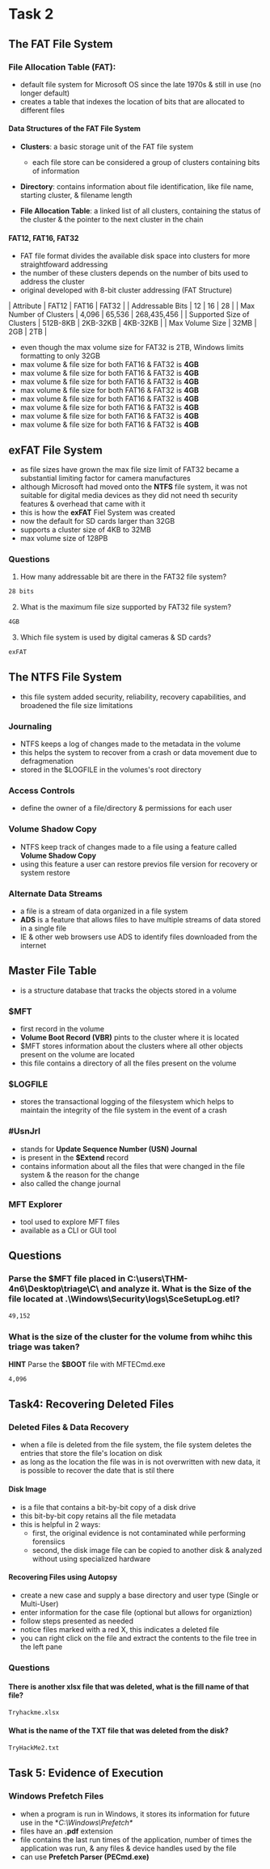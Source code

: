 # Task 2
## The FAT File System
### File Allocation Table (FAT):
* default file system for Microsoft OS since the late 1970s & still in use (no longer default)
* creates a table that indexes the location of bits that are allocated to different files

#### Data Structures of the FAT File System
* **Clusters**: a basic storage unit of the FAT file system
	* each file store can be considered a group of clusters containing bits of information

* **Directory**: contains information about file identification, like file name, starting cluster, & filename length
* **File Allocation Table**: a linked list of all clusters, containing the status of the cluster & the pointer to the next cluster in the chain

#### FAT12, FAT16, FAT32
* FAT file format divides the available disk space into clusters for more straightfoward addressing
* the number of these clusters depends on the number of bits used to address the cluster
* original developed with 8-bit cluster addressing (FAT Structure)

| Attribute	| FAT12	| FAT16	| FAT32	|
| Addressable Bits	| 12	| 16	| 28	|
| Max Number of Clusters	| 4,096	| 65,536	| 268,435,456	|
| Supported Size of Clusters	| 512B-8KB	| 2KB-32KB	| 4KB-32KB	|
| Max Volume Size	| 32MB	| 2GB	| 2TB	|

* even though the max volume size for FAT32 is 2TB, Windows limits formatting to only 32GB
* max volume & file size for both FAT16 & FAT32 is **4GB**
* max volume & file size for both FAT16 & FAT32 is **4GB**
* max volume & file size for both FAT16 & FAT32 is **4GB**
* max volume & file size for both FAT16 & FAT32 is **4GB**
* max volume & file size for both FAT16 & FAT32 is **4GB**
* max volume & file size for both FAT16 & FAT32 is **4GB**
* max volume & file size for both FAT16 & FAT32 is **4GB**
* max volume & file size for both FAT16 & FAT32 is **4GB**

## exFAT File System
* as file sizes have grown the max file size limit of FAT32 became a substantial limiting factor for camera manufactures
* although Microsoft had moved onto the **NTFS** file system, it was not suitable for digital media devices as they did not need th security features & overhead that came with it
* this is how the **exFAT** Fiel System was created
* now the default for SD cards larger than 32GB
* supports a cluster size of 4KB to 32MB
* max volume size of 128PB

### Questions
1) How many addressable bit are there in the FAT32 file system?
```bash
28 bits
```

2) What is the maximum file size supported by FAT32 file system?
```bash
4GB
```

3) Which file system is used by digital cameras & SD cards?
```bash
exFAT
```



## The NTFS File System
* this file system added security, reliability, recovery capabilities, and broadened the file size limitations

### Journaling
* NTFS keeps a log of changes made to the metadata in the volume
* this helps the system to recover from a crash or data movement due to defragmenation
* stored in the $LOGFILE in the volumes's root directory

### Access Controls
* define the owner of a file/directory & permissions for each user

### Volume Shadow Copy
* NTFS keep track of changes made to a file using a feature called **Volume Shadow Copy**
* using this feature a user can restore previos file version for recovery or system restore

### Alternate Data Streams
* a file is a stream of data organized in a file system
* **ADS** is a feature that allows files to have multiple streams of data stored in a  single file
* IE & other web browsers use ADS to identify files downloaded from the internet

## Master File Table
* is a structure database that tracks the objects stored in a volume

### $MFT
* first record in the volume
* **Volume Boot Record (VBR)** pints to the cluster where it is located
* $MFT stores information about the clusters where all other objects present on the volume are located
* this file contains a directory of all the files present on the volume

### $LOGFILE
* stores the transactional logging of the filesystem which helps to maintain the integrity of the file system in the event of a crash

### #UsnJrl
* stands for **Update Sequence Number (USN) Journal**
* is present in the **$Extend** record
* contains information about all the files that were changed in the file system & the reason for the change
* also called the change journal

### MFT Explorer
* tool used to explore MFT files
* available as a CLI or GUI tool


## Questions
### Parse the $MFT file placed in C:\users\THM-4n6\Desktop\triage\C\ and analyze it. What is the Size of the file located at .\Windows\Security\logs\SceSetupLog.etl?
```bash
49,152
```

### What is the size of the cluster for the volume from whihc this triage was taken?
**HINT** Parse the **$BOOT** file with MFTECmd.exe
```bash
4,096
```


## Task4: Recovering Deleted Files
### Deleted Files & Data Recovery
* when a file is deleted from the file system, the file system deletes the entries that store the file's location on disk
* as long as the location the file was in is not overwritten with new data, it is possible to recover the date that is stil there

#### Disk Image
* is a file that contains a bit-by-bit copy of a disk drive
* this bit-by-bit copy retains all the file metadata
* this is helpful in 2 ways:
    * first, the original evidence is not contaminated while performing forensiics
    * second, the disk image file can be copied to another disk & analyzed without using specialized hardware

#### Recovering Files using Autopsy
* create a new case and supply a base directory and user type (Single or Multi-User)
* enter information for the case file (optional but allows for organiztion)
* follow steps presented as needed
* notice files marked with a red X, this indicates a deleted file
* you can right click on the file and extract the contents to the file tree in the left pane


### Questions
#### There is another xlsx file that was deleted, what is the fill name of that file?
```bash
Tryhackme.xlsx
```

#### What is the name of the TXT file that was deleted from the disk?
```bash
TryHackMe2.txt
```



## Task 5: Evidence of Execution
### Windows Prefetch Files
* when a program is run in Windows, it stores its information for future use in the **C:\Windows\Prefetch\**
* files have an **.pdf** extension
* file contains the last run times of the application, number of times the application was run, & any files & device handles used by the file
* can use **Prefetch Parser (PECmd.exe)**



